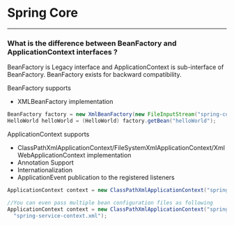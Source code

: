 # Spring Core

----------
### What is the difference between BeanFactory and ApplicationContext interfaces ?
BeanFactory is Legacy interface and ApplicationContext is sub-interface of BeanFactory.
BeanFactory exists for backward compatibility.

BeanFactory supports

 * XMLBeanFactory implementation
 
```java
BeanFactory factory = new XmlBeanFactory(new FileInputStream("spring-context.xml"));
HelloWorld helloWorld = (HelloWorld) factory.getBean("helloWorld");
```

ApplicationContext supports

 * ClassPathXmlApplicationContext/FileSystemXmlApplicationContext/XmlWebApplicationContext implementation
 * Annotation Support
 * Internationalization
 * ApplicationEvent publication to the registered listeners

```java
ApplicationContext context = new ClassPathXmlApplicationContext("spring-core-context.xml");

//You can even pass multiple bean configuration files as following
ApplicationContext context = new ClassPathXmlApplicationContext("spring-core-context.xml", 
  "spring-service-context.xml");
```
 
